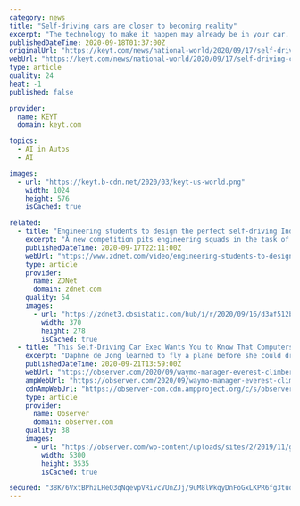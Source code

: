 ```yaml
---
category: news
title: "Self-driving cars are closer to becoming reality"
excerpt: "The technology to make it happen may already be in your car. “Instead of using rearview mirrors we’re using backup cameras, things like that,” said WalletHub"
publishedDateTime: 2020-09-18T01:37:00Z
originalUrl: "https://keyt.com/news/national-world/2020/09/17/self-driving-cars-are-closer-to-becoming-reality/"
webUrl: "https://keyt.com/news/national-world/2020/09/17/self-driving-cars-are-closer-to-becoming-reality/"
type: article
quality: 24
heat: -1
published: false

provider:
  name: KEYT
  domain: keyt.com

topics:
  - AI in Autos
  - AI

images:
  - url: "https://keyt.b-cdn.net/2020/03/keyt-us-world.png"
    width: 1024
    height: 576
    isCached: true

related:
  - title: "Engineering students to design the perfect self-driving Indy race car"
    excerpt: "A new competition pits engineering squads in the task of designing the ultimate high-speed controls architecture."
    publishedDateTime: 2020-09-17T22:11:00Z
    webUrl: "https://www.zdnet.com/video/engineering-students-to-design-the-perfect-self-driving-indy-race-car/"
    type: article
    provider:
      name: ZDNet
      domain: zdnet.com
    quality: 54
    images:
      - url: "https://zdnet3.cbsistatic.com/hub/i/r/2020/09/16/d3af512b-0e0c-424f-9b1a-034aa89bd41d/thumbnail/370x278/46c4cff050aba7218eac14a0caae0916/20200916-beth-appleone.jpg"
        width: 370
        height: 278
        isCached: true
  - title: "This Self-Driving Car Exec Wants You to Know That Computers Driving Is Totally Safe"
    excerpt: "Daphne de Jong learned to fly a plane before she could drive a car. And her job today at self-driving software maker Waymo is to make sure that very soon no one has to ever drive again."
    publishedDateTime: 2020-09-21T13:59:00Z
    webUrl: "https://observer.com/2020/09/waymo-manager-everest-climber-pilot-self-driving-interview/"
    ampWebUrl: "https://observer.com/2020/09/waymo-manager-everest-climber-pilot-self-driving-interview/amp/"
    cdnAmpWebUrl: "https://observer-com.cdn.ampproject.org/c/s/observer.com/2020/09/waymo-manager-everest-climber-pilot-self-driving-interview/amp/"
    type: article
    provider:
      name: Observer
      domain: observer.com
    quality: 38
    images:
      - url: "https://observer.com/wp-content/uploads/sites/2/2019/11/gettyimages-1061811620.jpg?quality=80&strip"
        width: 5300
        height: 3535
        isCached: true

secured: "38K/6VxtBPhzLHeQ3qNqevpVRivcVUnZJj/9uM8lWkqyDnFoGxLKPR6fg3tuqzLi8gwK8FQyyizcgYBrybGFJMgigSnfBqgZfkaRhewk3V0V9wkUQI/PGbrAvCeK7CA2Qhhc3C6zP0a1fV5d8JCangAN1Wi8Mr1I8YaDT/oBbpDyZvXeRmXCFX/1BmclruQsxw6JYNVcSrvTzC0KK17XM1oCkcjLIJM3CVc4qFdPXiDhPPF/hX3PLaFjIHtSZdEiAmpnYTRaTAwn8t+V5zlafGosZsjTNOk72CbtHYQ34lnv17KUYGScrOJOcbjvka37QsqVTGHEImkjPRESHajLqTihVcM7jJidrwea/JkrqIc=;jyKFLRACTvx/gnG70HVMGg=="
---
```


